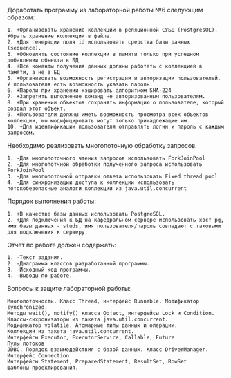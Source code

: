 Доработать программу из лабораторной работы №6 следующим образом:

    1. +Организовать хранение коллекции в реляционной СУБД (PostgresQL). Убрать хранение коллекции в файле.
    2. +Для генерации поля id использовать средства базы данных (sequence).
    3. +Обновлять состояние коллекции в памяти только при успешном добавлении объекта в БД
    4. +Все команды получения данных должны работать с коллекцией в памяти, а не в БД
    5. +Организовать возможность регистрации и авторизации пользователей. У пользователя есть возможность указать пароль.
    6. +Пароли при хранении хэшировать алгоритмом SHA-224
    7. +Запретить выполнение команд не авторизованным пользователям.
    8. +При хранении объектов сохранять информацию о пользователе, который создал этот объект.
    9. +Пользователи должны иметь возможность просмотра всех объектов коллекции, но модифицировать могут только принадлежащие им.
    10. +Для идентификации пользователя отправлять логин и пароль с каждым запросом.

Необходимо реализовать многопоточную обработку запросов.

    1. -Для многопоточного чтения запросов использовать ForkJoinPool
    2. -Для многопотчной обработки полученного запроса использовать ForkJoinPool
    3. -Для многопоточной отправки ответа использовать Fixed thread pool
    4. -Для синхронизации доступа к коллекции использовать потокобезопасные аналоги коллекции из java.util.concurrent

Порядок выполнения работы:

    1. +В качестве базы данных использовать PostgreSQL.
    2. +Для подключения к БД на кафедральном сервере использовать хост pg, имя базы данных - studs, имя пользователя/пароль совпадают с таковыми для подключения к серверу.

Отчёт по работе должен содержать:

    1. -Текст задания.
    2. -Диаграмма классов разработанной программы.
    3. -Исходный код программы.
    4. -Выводы по работе.

Вопросы к защите лабораторной работы:

    Многопоточность. Класс Thread, интерфейс Runnable. Модификатор synchronized.
    Методы wait(), notify() класса Object, интерфейсы Lock и Condition.
    Классы-сихронизаторы из пакета java.util.concurrent.
    Модификатор volatile. Атомарные типы данных и операции.
    Коллекции из пакета java.util.concurrent.
    Интерфейсы Executor, ExecutorService, Callable, Future
    Пулы потоков
    JDBC. Порядок взаимодействия с базой данных. Класс DriverManager. Интерфейс Connection
    Интерфейсы Statement, PreparedStatement, ResultSet, RowSet
    Шаблоны проектирования.
